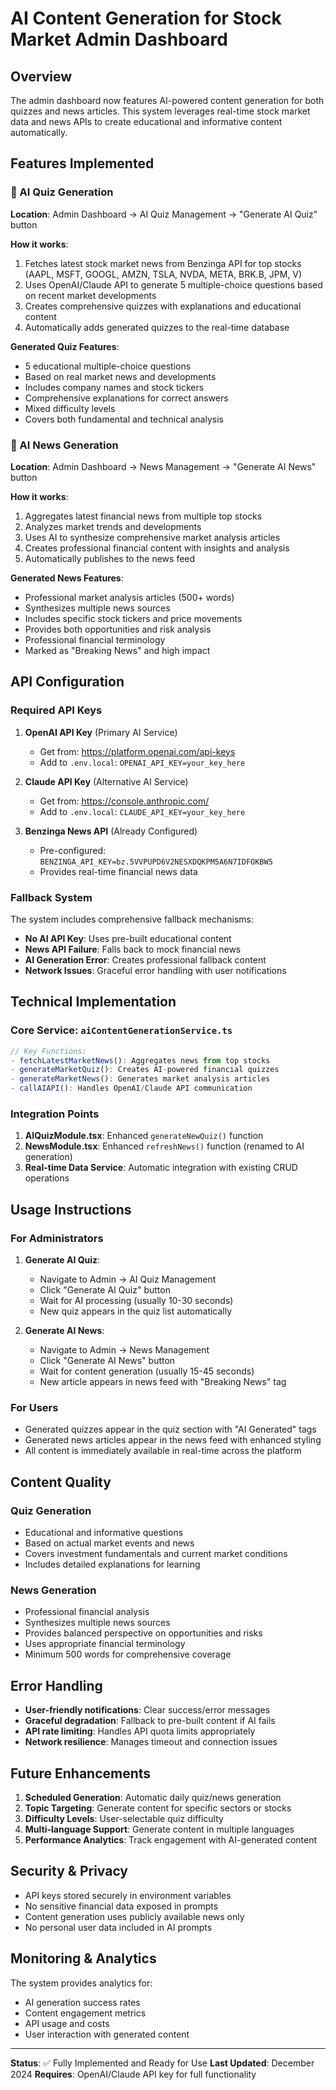 # AI Content Generation for Stock Market Admin Dashboard

## Overview

The admin dashboard now features AI-powered content generation for both quizzes and news articles. This system leverages real-time stock market data and news APIs to create educational and informative content automatically.

## Features Implemented

### 🧠 AI Quiz Generation

**Location**: Admin Dashboard → AI Quiz Management → "Generate AI Quiz" button

**How it works**:
1. Fetches latest stock market news from Benzinga API for top stocks (AAPL, MSFT, GOOGL, AMZN, TSLA, NVDA, META, BRK.B, JPM, V)
2. Uses OpenAI/Claude API to generate 5 multiple-choice questions based on recent market developments
3. Creates comprehensive quizzes with explanations and educational content
4. Automatically adds generated quizzes to the real-time database

**Generated Quiz Features**:
- 5 educational multiple-choice questions
- Based on real market news and developments
- Includes company names and stock tickers
- Comprehensive explanations for correct answers
- Mixed difficulty levels
- Covers both fundamental and technical analysis

### 📰 AI News Generation

**Location**: Admin Dashboard → News Management → "Generate AI News" button

**How it works**:
1. Aggregates latest financial news from multiple top stocks
2. Analyzes market trends and developments
3. Uses AI to synthesize comprehensive market analysis articles
4. Creates professional financial content with insights and analysis
5. Automatically publishes to the news feed

**Generated News Features**:
- Professional market analysis articles (500+ words)
- Synthesizes multiple news sources
- Includes specific stock tickers and price movements
- Provides both opportunities and risk analysis
- Professional financial terminology
- Marked as "Breaking News" and high impact

## API Configuration

### Required API Keys

1. **OpenAI API Key** (Primary AI Service)
   - Get from: https://platform.openai.com/api-keys
   - Add to `.env.local`: `OPENAI_API_KEY=your_key_here`

2. **Claude API Key** (Alternative AI Service)
   - Get from: https://console.anthropic.com/
   - Add to `.env.local`: `CLAUDE_API_KEY=your_key_here`

3. **Benzinga News API** (Already Configured)
   - Pre-configured: `BENZINGA_API_KEY=bz.5VVPUPD6V2NESXDQKPM5A6N7IDFOKBW5`
   - Provides real-time financial news data

### Fallback System

The system includes comprehensive fallback mechanisms:

- **No AI API Key**: Uses pre-built educational content
- **News API Failure**: Falls back to mock financial news
- **AI Generation Error**: Creates professional fallback content
- **Network Issues**: Graceful error handling with user notifications

## Technical Implementation

### Core Service: `aiContentGenerationService.ts`

```typescript
// Key Functions:
- fetchLatestMarketNews(): Aggregates news from top stocks
- generateMarketQuiz(): Creates AI-powered financial quizzes
- generateMarketNews(): Generates market analysis articles
- callAIAPI(): Handles OpenAI/Claude API communication
```

### Integration Points

1. **AIQuizModule.tsx**: Enhanced `generateNewQuiz()` function
2. **NewsModule.tsx**: Enhanced `refreshNews()` function (renamed to AI generation)
3. **Real-time Data Service**: Automatic integration with existing CRUD operations

## Usage Instructions

### For Administrators

1. **Generate AI Quiz**:
   - Navigate to Admin → AI Quiz Management
   - Click "Generate AI Quiz" button
   - Wait for AI processing (usually 10-30 seconds)
   - New quiz appears in the quiz list automatically

2. **Generate AI News**:
   - Navigate to Admin → News Management
   - Click "Generate AI News" button
   - Wait for content generation (usually 15-45 seconds)
   - New article appears in news feed with "Breaking News" tag

### For Users

- Generated quizzes appear in the quiz section with "AI Generated" tags
- Generated news articles appear in the news feed with enhanced styling
- All content is immediately available in real-time across the platform

## Content Quality

### Quiz Generation
- Educational and informative questions
- Based on actual market events and news
- Covers investment fundamentals and current market conditions
- Includes detailed explanations for learning

### News Generation
- Professional financial analysis
- Synthesizes multiple news sources
- Provides balanced perspective on opportunities and risks
- Uses appropriate financial terminology
- Minimum 500 words for comprehensive coverage

## Error Handling

- **User-friendly notifications**: Clear success/error messages
- **Graceful degradation**: Fallback to pre-built content if AI fails
- **API rate limiting**: Handles API quota limits appropriately
- **Network resilience**: Manages timeout and connection issues

## Future Enhancements

1. **Scheduled Generation**: Automatic daily quiz/news generation
2. **Topic Targeting**: Generate content for specific sectors or stocks
3. **Difficulty Levels**: User-selectable quiz difficulty
4. **Multi-language Support**: Generate content in multiple languages
5. **Performance Analytics**: Track engagement with AI-generated content

## Security & Privacy

- API keys stored securely in environment variables
- No sensitive financial data exposed in prompts
- Content generation uses publicly available news only
- No personal user data included in AI prompts

## Monitoring & Analytics

The system provides analytics for:
- AI generation success rates
- Content engagement metrics
- API usage and costs
- User interaction with generated content

---

**Status**: ✅ Fully Implemented and Ready for Use
**Last Updated**: December 2024
**Requires**: OpenAI/Claude API key for full functionality

